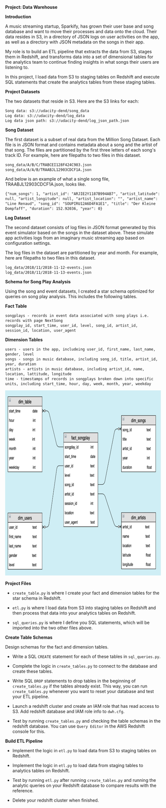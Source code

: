 **Project: Data Warehouse**

**Introduction**

A music streaming startup, Sparkify, has grown their user base and song database and want to move their processes and data onto the cloud. Their data resides in S3, in a directory of JSON logs on user activities on the app, as well as a directory with JSON metadata on the songs in their app.

My role is to build an ETL pipeline that extracts the data from S3, stages them in Redshift, and transforms data into a set of dimensional tables for the analytics team to continue finding insights in what songs their users are listening to.

In this project, I load data from S3 to staging tables on Redshift and execute SQL statements that create the analytics tables from these staging tables.

**Project Datasets**

The two datasets that reside in S3. Here are the S3 links for each:

```
Song data: s3://udacity-dend/song_data
Log data: s3://udacity-dend/log_data
Log data json path: s3://udacity-dend/log_json_path.json
```

**Song Dataset**

The first dataset is a subset of real data from the Million Song Dataset. Each file is in JSON format and contains metadata about a song and the artist of that song. The files are partitioned by the first three letters of each song's track ID. For example, here are filepaths to two files in this dataset.

```
song_data/A/B/C/TRABCEI128F424C983.json
song_data/A/A/B/TRAABJL12903CDCF1A.json
```

And below is an example of what a single song file, TRAABJL12903CDCF1A.json, looks like.

```
{"num_songs": 1, "artist_id": "ARJIE2Y1187B994AB7", "artist_latitude": null, "artist_longitude": null, "artist_location": "", "artist_name": "Line Renaud", "song_id": "SOUPIRU12A6D4FA1E1", "title": "Der Kleine Dompfaff", "duration": 152.92036, "year": 0}
```

**Log Dataset**

The second dataset consists of log files in JSON format generated by this event simulator based on the songs in the dataset above. These simulate app activities logs from an imaginary music streaming app based on configuration settings.

The log files in the dataset are partitioned by year and month. For example, here are filepaths to two files in this dataset.

```
log_data/2018/11/2018-11-12-events.json
log_data/2018/11/2018-11-13-events.json
```

**Schema for Song Play Analysis**

Using the song and event datasets, I created a star schema optimized for queries on song play analysis. This includes the following tables.

**Fact Table**

```
songplays - records in event data associated with song plays i.e. records with page NextSong
songplay_id, start_time, user_id, level, song_id, artist_id, session_id, location, user_agent
```
**Dimension Tables**
```
users - users in the app, includeing user_id, first_name, last_name, gender, level
songs - songs in music database, including song_id, title, artist_id, year, duration
artists - artists in music database, including artist_id, name, location, lattitude, longitude
time - timestamps of records in songplays broken down into specific units, including start_time, hour, day, week, month, year, weekday
```

<img src="pic/schema_datawarehouse.png" width=700, height=600>

**Project Files**


- ```create_table.py``` is where I create your fact and dimension tables for the star schema in Redshift.

- ```etl.py``` is where I load data from S3 into staging tables on Redshift and then process that data into your analytics tables on Redshift.

- ```sql_queries.py``` is where I define you SQL statements, which will be imported into the two other files above.


**Create Table Schemas**

Design schemas for the fact and dimension tables.

- Write a SQL ```CREATE``` statement for each of these tables in ```sql_queries.py```.

- Complete the logic in ```create_tables.py``` to connect to the database and create these tables.

- Write SQL ```DROP``` statements to drop tables in the beginning of ```create_tables.py``` if the tables already exist. This way, you can run ```create_tables.py``` whenever you want to reset your database and test your ETL pipeline.

- Launch a redshift cluster and create an IAM role that has read access to S3.
Add redshift database and IAM role info to ```dwh.cfg```.

- Test by running ```create_tables.py``` and checking the table schemas in the  redshift database. You can use ```Query Editor``` in the AWS Redshift console for this.

**Build ETL Pipeline**

- Implement the logic in ```etl.py``` to load data from S3 to staging tables on Redshift.

- Implement the logic in ```etl.py``` to load data from staging tables to analytics tables on Redshift.

- Test by running ```etl.py``` after running ```create_tables.py``` and running the analytic queries on your Redshift database to compare results with the reference.

- Delete your redshift cluster when finished.
